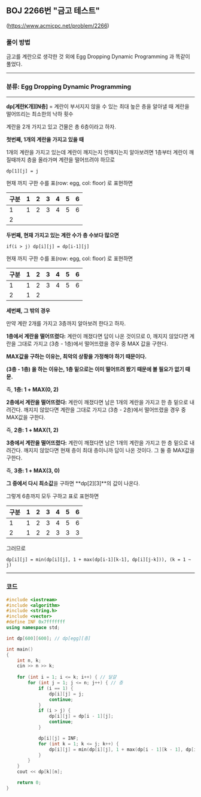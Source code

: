 ## BOJ 2266번 "금고 테스트"
(https://www.acmicpc.net/problem/2266)

### 풀이 방법

금고를 계란으로 생각한 것 외에 Egg Dropping Dynamic Programming 과 똑같이 풀었다.
 
----------


### 분류: Egg Dropping Dynamic Programming

----------


**dp[계란K개][N층]** = 계란이 부서지지 않을 수 있는 최대 높은 층을 알아낼 때 계란을 떨어뜨리는 최소한의 낙하 횟수

계란을 2개 가지고 있고 건물은 총 6층이라고 하자.

**첫번째, 1개의 계란을 가지고 있을 때**

1개의 계란을 가지고 있는데 계란이 깨지는지 안깨지는지 알아보려면 1층부터 계란이 깨질때까지 층을 올라가며 계란을 떨어뜨려야 하므로 

    dp[1][j] = j

현재 까지 구한 수를 표(row: egg, col: floor) 로 표현하면 

| 구분 | 1 | 2 | 3 | 4 | 5 | 6 |
|---|---|---|---|---|---|---|
| 1 | 1 | 2 | 3 | 4 | 5 | 6 |
| 2 |   |   |   |   |   |   |


**두번째, 현재 가지고 있는 계란 수가 층 수보다 많으면**

    if(i > j) dp[i][j] = dp[i-1][j]

현재 까지 구한 수를 표(row: egg, col: floor) 로 표현하면 

| 구분 | 1 | 2 | 3 | 4 | 5 | 6 |
|---|---|---|---|---|---|---|
| 1 | 1 | 2 | 3 | 4 | 5 | 6 |
| 2 | 1 | 2 |   |   |   |   |


**세번째, 그 밖의 경우**

만약 계란 2개를 가지고 3층까지 알아보려 한다고 하자.

**1층에서 계란을 떨어뜨렸다:** 계란이 깨졌다면 답이 나온 것이므로 0, 깨지지 않았다면 계란을 그대로 가지고 (3층 - 1층)에서 떨어뜨렸을 경우 중 MAX 값을 구한다. 

**MAX값을 구하는 이유는, 최악의 상황을 가정해야 하기 때문이다.**

**(3층 - 1층) 을 하는 이유는, 1층 밑으로는 이미 떨어뜨려 봤기 때문에 볼 필요가 없기 때문.**

즉, **1층: 1 + MAX(0, 2)**

**2층에서 계란을 떨어뜨렸다:** 계란이 깨졌다면 남은 1개의 계란을 가지고 한 층 밑으로 내려간다. 깨지지 않았다면 계란을 그대로 가지고 (3층 - 2층)에서 떨어뜨렸을 경우 중 MAX값을 구한다.

즉, **2층: 1 + MAX(1, 2)** 

**3층에서 계란을 떨어뜨렸다:** 계란이 깨졌다면 남은 1개의 계란을 가지고 한 층 밑으로 내려간다. 깨지지 않았다면 현재 층이 최대 층이니까 답이 나온 것이다. 그 둘 중 MAX값을 구한다.

즉, **3층: 1 + MAX(3, 0)**

**그 중에서 다시 최소값**을 구하면 **dp[2][3]**의 값이 나온다.

그렇게 6층까지 모두 구하고 표로 표현하면

| 구분 | 1 | 2 | 3 | 4 | 5 | 6 |
|---|---|---|---|---|---|---|
| 1 | 1 | 2 | 3 | 4 | 5 | 6 |
| 2 | 1 | 2 | 2 | 3 | 3 | 3 |

그러므로 

    dp[i][j] = min(dp[i][j], 1 + max(dp[i-1][k-1], dp[i][j-k])), (k = 1 ~ j) 

---------

### 코드
```cpp
#include <iostream>
#include <algorithm>
#include <string.h>
#include <vector>
#define INF 0x7fffffff
using namespace std;

int dp[600][600]; // dp[egg][층]

int main()
{
	int n, k;
	cin >> n >> k;
	
	for (int i = 1; i <= k; i++) { // 달걀
		for (int j = 1; j <= n; j++) { // 층
			if (i == 1) {
				dp[i][j] = j;
				continue;
			}
			if (i > j) {
				dp[i][j] = dp[i - 1][j];
				continue;
			}

			dp[i][j] = INF;
			for (int k = 1; k <= j; k++) {
				dp[i][j] = min(dp[i][j], 1 + max(dp[i - 1][k - 1], dp[i][j - k]));
			}
		}
	}
	cout << dp[k][n];

	return 0;
}
```

